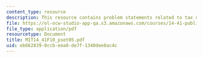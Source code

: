 ```yaml
---
content_type: resource
description: This resource contains problem statements related to tax distortions.
file: https://ol-ocw-studio-app-qa.s3.amazonaws.com/courses/14-41-public-finance-and-public-policy-fall-2010/eb6628390ccbeea0de7f1340dee8ac4c_MIT14_41F10_pset05.pdf
file_type: application/pdf
resourcetype: Document
title: MIT14_41F10_pset05.pdf
uid: eb662839-0ccb-eea0-de7f-1340dee8ac4c
---
```


